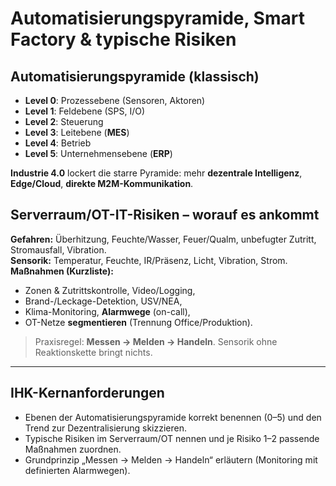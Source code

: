 # Automatisierungspyramide, Smart Factory & typische Risiken

## Automatisierungspyramide (klassisch)
- **Level 0**: Prozessebene (Sensoren, Aktoren)  
- **Level 1**: Feldebene (SPS, I/O)  
- **Level 2**: Steuerung  
- **Level 3**: Leitebene (**MES**)  
- **Level 4**: Betrieb  
- **Level 5**: Unternehmensebene (**ERP**)

**Industrie 4.0** lockert die starre Pyramide: mehr **dezentrale Intelligenz**, **Edge/Cloud**, **direkte M2M-Kommunikation**.

## Serverraum/OT-IT-Risiken – worauf es ankommt
**Gefahren:** Überhitzung, Feuchte/Wasser, Feuer/Qualm, unbefugter Zutritt, Stromausfall, Vibration.  
**Sensorik:** Temperatur, Feuchte, IR/Präsenz, Licht, Vibration, Strom.  
**Maßnahmen (Kurzliste):**  
- Zonen & Zutrittskontrolle, Video/Logging,  
- Brand-/Leckage-Detektion, USV/NEA,  
- Klima-Monitoring, **Alarmwege** (on-call),  
- OT-Netze **segmentieren** (Trennung Office/Produktion).

> Praxisregel: **Messen → Melden → Handeln**. Sensorik ohne Reaktionskette bringt nichts.

---

## IHK-Kernanforderungen
- Ebenen der Automatisierungspyramide korrekt benennen (0–5) und den Trend zur Dezentralisierung skizzieren.
- Typische Risiken im Serverraum/OT nennen und je Risiko 1–2 passende Maßnahmen zuordnen.
- Grundprinzip „Messen → Melden → Handeln“ erläutern (Monitoring mit definierten Alarmwegen).
